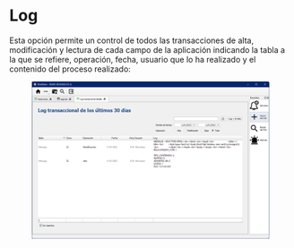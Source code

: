 # Log

Esta opción permite un control de todos las transacciones de alta, modificación y lectura de cada campo de la aplicación indicando la tabla a la que se refiere, operación, fecha, usuario que lo ha realizado y el contenido del proceso realizado:

<figure><img src="../../.gitbook/assets/imagen (175) (1).png" alt=""><figcaption></figcaption></figure>
